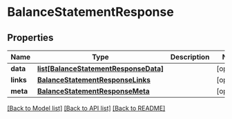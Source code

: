 # BalanceStatementResponse

## Properties
Name | Type | Description | Notes
------------ | ------------- | ------------- | -------------
**data** | [**list[BalanceStatementResponseData]**](BalanceStatementResponseData.md) |  | [optional] 
**links** | [**BalanceStatementResponseLinks**](BalanceStatementResponseLinks.md) |  | [optional] 
**meta** | [**BalanceStatementResponseMeta**](BalanceStatementResponseMeta.md) |  | [optional] 

[[Back to Model list]](../README.md#documentation-for-models) [[Back to API list]](../README.md#documentation-for-api-endpoints) [[Back to README]](../README.md)


